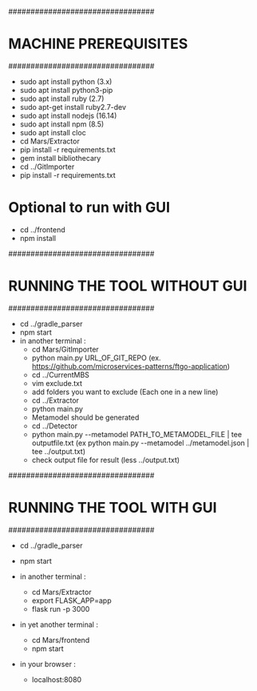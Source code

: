 #################################
# MACHINE PREREQUISITES         #
#################################

- sudo apt install python (3.x)
- sudo apt install python3-pip
- sudo apt install ruby (2.7)
- sudo apt-get install ruby2.7-dev
- sudo apt install nodejs (16.14)
- sudo apt install npm (8.5)
- sudo apt install cloc
- cd Mars/Extractor
- pip install -r requirements.txt
- gem install bibliothecary
- cd ../GitImporter
- pip install -r requirements.txt
# Optional to run with GUI #
- cd ../frontend
- npm install

#################################
# RUNNING THE TOOL WITHOUT GUI  #
#################################

- cd ../gradle_parser
- npm start
- in another terminal : 
    - cd Mars/GitImporter
    - python main.py URL_OF_GIT_REPO (ex. https://github.com/microservices-patterns/ftgo-application)
    - cd ../CurrentMBS
    - vim exclude.txt 
    - add folders you want to exclude (Each one in a new line)
    - cd ../Extractor
    - python main.py
    - Metamodel should be generated
    - cd ../Detector
    - python main.py --metamodel PATH_TO_METAMODEL_FILE | tee outputfile.txt 
        (ex python main.py --metamodel ../metamodel.json | tee ../output.txt)
    - check output file for result (less ../output.txt)

#################################
# RUNNING THE TOOL WITH GUI     #
#################################

- cd ../gradle_parser
- npm start
- in another terminal : 
    - cd Mars/Extractor
    - export FLASK_APP=app
    - flask run -p 3000

- in yet another terminal :
    - cd Mars/frontend
    - npm start

- in your browser :
    - localhost:8080
